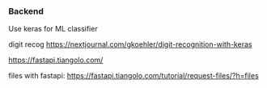### Backend

Use keras for ML classifier

digit recog https://nextjournal.com/gkoehler/digit-recognition-with-keras

https://fastapi.tiangolo.com/

files with fastapi: https://fastapi.tiangolo.com/tutorial/request-files/?h=files